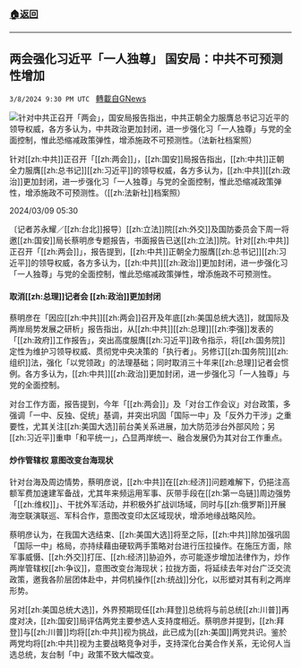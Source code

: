 ###  [:house:返回](README.md)
---


## 两会强化习近平「一人独尊」 国安局：中共不可预测性增加
`3/8/2024 9:30 PM UTC ` [轉載自GNews](https://gnews.org/articles/2378490)

![针对中共正召开「两会」，国安局报告指出，中共正朝全力服膺总书记习近平的领导权威，各方多认为，中共政治更加封闭，进一步强化习「一人独尊」与党的全面控制，惟此恐缩减政策弹性，增添施政不可预测性。（法新社档案照）](https://img.ltn.com.tw/Upload/news/600/2024/03/09/103.jpg "针对中共正召开「两会」，国安局报告指出，中共正朝全力服膺总书记习近平的领导权威，各方多认为，中共政治更加封闭，进一步强化习「一人独尊」与党的全面控制，惟此恐缩减政策弹性，增添施政不可预测性。（法新社档案照）")

针对[[zh:中共]]正召开「[[zh:两会]]」，[[zh:国安]]局报告指出，[[zh:中共]]正朝全力服膺[[zh:总书记]][[zh:习近平]]的领导权威，各方多认为，[[zh:中共]][[zh:政治]]更加封闭，进一步强化习「一人独尊」与党的全面控制，惟此恐缩减政策弹性，增添施政不可预测性。（[[zh:法新社]]档案照）

2024/03/09 05:30

〔记者苏永耀／[[zh:台北]]报导〕[[zh:立法]]院[[zh:外交]]及国防委员会下周一将邀[[zh:国安]]局长蔡明彦专题报告，书面报告已送[[zh:立法]]院。针对[[zh:中共]]正召开「[[zh:两会]]」，报告提到，[[zh:中共]]正朝全力服膺[[zh:总书记]][[zh:习近平]]的领导权威，各方多认为，[[zh:中共]][[zh:政治]]更加封闭，进一步强化习「一人独尊」与党的全面控制，惟此恐缩减政策弹性，增添施政不可预测性。

#### 取消[[zh:总理]]记者会 [[zh:政治]]更加封闭

蔡明彦在「因应[[zh:中共]][[zh:两会]]召开及年底[[zh:美国总统大选]]，就国际及两岸局势发展之研析」报告指出，从[[zh:中共]][[zh:总理]][[zh:李强]]发表的「[[zh:政府]]工作报告」，突出高度服膺[[zh:习近平]]政令指示，将[[zh:国务院]]定性为维护习领导权威、贯彻党中央决策的「执行者」。另修订[[zh:国务院]][[zh:组织]]法，强化「以党领政」的法理基础；同时取消三十年来[[zh:总理]]记者会惯例。各方多认为，[[zh:中共]][[zh:政治]]更加封闭，进一步强化习「一人独尊」与党的全面控制。

对台工作方面，报告提到，今年「[[zh:两会]]」及「对台工作会议」对台政策，多强调「一中、反独、促统」基调，并突出巩固「国际一中」及「反外力干涉」之重要性，尤其关注[[zh:美国大选]]前台美关系进展，加大防范涉台外部风险；另[[zh:习近平]]重申「和平统一」，凸显两岸统一、融合发展仍为其对台工作重点。

#### 炒作管辖权 意图改变台海现状

针对台海及周边情势，蔡明彦说，[[zh:中共]]在[[zh:经济]]问题难解下，仍挹注高额军费加速建军备战，尤其年来频运用军事、灰带手段在[[zh:第一岛链]]周边强势「[[zh:维权]]」、干扰外军活动，并积极外扩战训场域，同时与[[zh:俄罗斯]]开展海空联演联巡、军科合作，意图改变印太区域现状，增添地缘战略风险。

蔡明彦认为，在我国大选结束、[[zh:美国大选]]将至之际，[[zh:中共]]除加强巩固「国际一中」格局，亦持续藉由硬软两手策略对台进行压拉操作。在施压方面，除军事威慑、[[zh:外交]]打压、[[zh:经济]]胁迫外，亦可能逐步增加法律作为，炒作两岸管辖权[[zh:争议]]，意图改变台海现状；拉拢方面，将延续去年对台广泛交流政策，邀我各阶层团体赴中，并伺机操作[[zh:统战]]分化，以形塑对其有利之两岸形势。

另对[[zh:美国总统大选]]，外界预期现任[[zh:拜登]]总统将与前总统[[zh:川普]]再度对决，[[zh:国安]]局评估两党主要参选人支持度相近。蔡明彦并提到，[[zh:拜登]]与[[zh:川普]]均将[[zh:中共]]视为挑战，此已成为[[zh:美国]]两党共识。鉴於两党均将[[zh:中共]]视为主要战略竞争对手，支持深化台美合作关系，无论何人当选总统，友台制「中」政策不致大幅改变。
